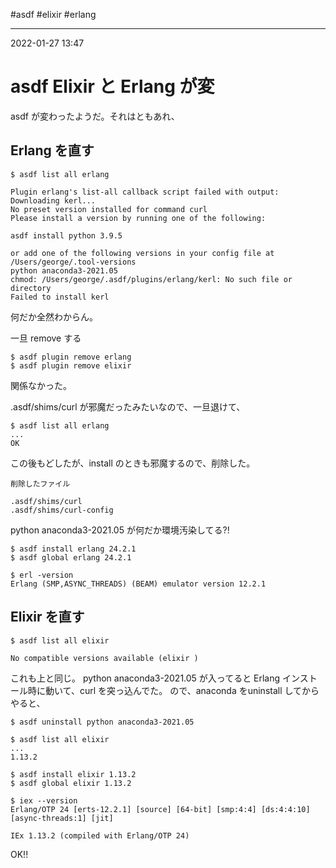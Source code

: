 #asdf #elixir  #erlang

---
2022-01-27  13:47

# asdf  Elixir と Erlang が変

asdf が変わったようだ。それはともあれ、

## Erlang を直す
```shell
$ asdf list all erlang

Plugin erlang's list-all callback script failed with output:
Downloading kerl...
No preset version installed for command curl
Please install a version by running one of the following:

asdf install python 3.9.5

or add one of the following versions in your config file at /Users/george/.tool-versions
python anaconda3-2021.05
chmod: /Users/george/.asdf/plugins/erlang/kerl: No such file or directory
Failed to install kerl
```

何だか全然わからん。

一旦 remove する

```shell
$ asdf plugin remove erlang
$ asdf plugin remove elixir

```

関係なかった。

.asdf/shims/curl が邪魔だったみたいなので、一旦退けて、

```shell
$ asdf list all erlang
...
OK

```
この後もどしたが、install のときも邪魔するので、削除した。
```text
削除したファイル

.asdf/shims/curl
.asdf/shims/curl-config
```
python anaconda3-2021.05 が何だか環境汚染してる?!

```shell
$ asdf install erlang 24.2.1
$ asdf global erlang 24.2.1

$ erl -version
Erlang (SMP,ASYNC_THREADS) (BEAM) emulator version 12.2.1
```
## Elixir を直す

```shell
$ asdf list all elixir

No compatible versions available (elixir )
``````

これも上と同じ。
python anaconda3-2021.05 が入ってると Erlang インストール時に動いて、curl を突っ込んでた。
ので、anaconda をuninstall してからやると、

```shell
$ asdf uninstall python anaconda3-2021.05

$ asdf list all elixir
...
1.13.2

$ asdf install elixir 1.13.2
$ asdf global elixir 1.13.2

$ iex --version
Erlang/OTP 24 [erts-12.2.1] [source] [64-bit] [smp:4:4] [ds:4:4:10] [async-threads:1] [jit]

IEx 1.13.2 (compiled with Erlang/OTP 24)
```

OK!!





